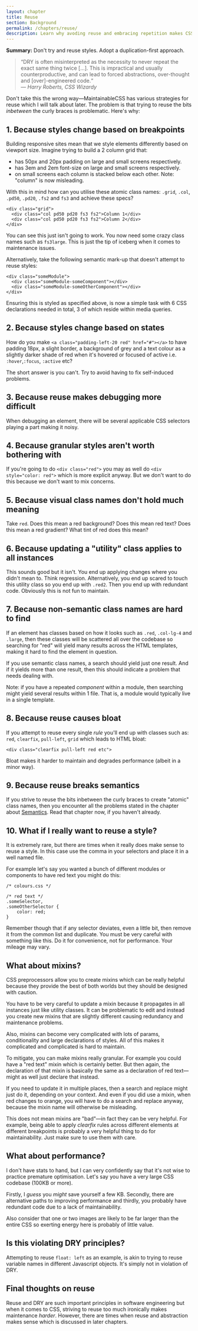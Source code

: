 ```yaml
---
layout: chapter
title: Reuse
section: Background
permalink: /chapters/reuse/
description: Learn why avoding reuse and embracing repetition makes CSS maintenance easier.
---
```


**Summary:** Don't try and reuse styles. Adopt a duplication-first approach.

> &ldquo;DRY is often misinterpreted as the necessity to never repeat the exact same thing twice [...]. This is impractical and usually counterproductive, and can lead to forced abstractions, over-thought and [over]-engineered code.&ldquo;
<br>&mdash; <cite>Harry Roberts, CSS Wizardy</cite>

Don't take this the wrong way&mdash;MaintainableCSS has various strategies for reuse which I will talk about later. The problem is that trying to reuse the bits *inbetween* the curly braces is problematic. Here's why:

## 1. Because styles change based on breakpoints

Building responsive sites mean that we style elements differently based on viewport size. Imagine trying to build a 2 column grid that:

- has 50px and 20px padding on large and small screens respectively.
- has 3em and 2em font-size on large and small screens respectively.
- on small screens each column is stacked below each other. Note: "column" is now misleading.

With this in mind how can you utilise these atomic class names: `.grid`, `.col`, `.pd50`, `.pd20`, `.fs2` and `fs3` and achieve these specs?

	<div class="grid">
	  <div class="col pd50 pd20 fs3 fs2">Column 1</div>
	  <div class="col pd50 pd20 fs3 fs2">Column 2</div>
	</div>

You can see this just isn't going to work. You now need some crazy class names such as `fs3large`. This is just the tip of iceberg when it comes to maintenance issues.

Alternatively, take the following semantic mark-up that doesn't attempt to reuse styles:

	<div class="someModule">
	  <div class="someModule-someComponent"></div>
	  <div class="someModule-someOtherComponent"></div>
	</div>

Ensuring this is styled as specified above, is now a simple task with 6 CSS declarations needed in total, 3 of which reside within media queries.

## 2. Because styles change based on states

How do you make `<a class="padding-left-20 red" href="#"></a>` to have padding 18px, a slight border, a background of grey and a text colour as a slightly darker shade of red when it's hovered or focused of active i.e. `:hover`,`:focus`, `:active` etc?

The short answer is you can't. Try to avoid having to fix self-induced problems.

## 3. Because reuse makes debugging more difficult

When debugging an element, there will be several applicable CSS selectors playing a part making it noisy.

## 4. Because granular styles aren't worth bothering with

If you're going to do `<div class="red">` you may as well do `<div style="color: red">` which is more explicit anyway. But we don't want to do this because we don't want to mix concerns.

## 5. Because visual class names don't hold much meaning

Take `red`. Does this mean a red background? Does this mean red text? Does this mean a red gradient? What tint of red does this mean?

## 6. Because updating a "utility" class applies to all instances

This sounds good but it isn't. You end up applying changes where you didn't mean to. Think regression. Alternatively, you end up scared to touch this utility class so you end up with `.red2`. Then you end up with redundant code. Obviously this is not fun to maintain.

## 7. Because non-semantic class names are hard to find

If an element has classes based on how it looks such as `.red`, `.col-lg-4` and `.large`, then these classes will be scattered all over the codebase so searching for "red" will yield many results across the HTML templates, making it hard to find the element in question.

If you use semantic class names, a search should yield just one result. And if it yields more than one result, then this should indicate a problem that needs dealing with.

Note: if you have a repeated *component* within a module, then searching might yield several results within 1 file. That is, a module would typically live in a single template.

## 8. Because reuse causes bloat

If you attempt to reuse every single *rule* you'll end up with classes such as: `red`, `clearfix`, `pull-left`, `grid` which leads to HTML bloat:

	<div class="clearfix pull-left red etc">

Bloat makes it harder to maintain and degrades performance (albeit in a minor way).

## 9. Because reuse breaks semantics

If you strive to reuse the bits inbetween the curly braces to create "atomic" class names, then you encounter all the problems stated in the chapter about [Semantics](/chapters/semantics/). Read that chapter now, if you haven't already.

## 10. What if I really want to reuse a style?

It is extremely rare, but there are times when it really does make sense to reuse a style. In this case use the comma in your selectors and place it in a well named file.

For example let's say you wanted a bunch of different modules or components to have red text you might do this:

	/* colours.css */

	/* red text */
	.someSelector,
	.someOtherSelector {
		color: red;
	}

Remember though that if any selector deviates, even a little bit, then remove it from the common list and duplicate. You must be very careful with something like this. Do it for convenience, not for performance. Your mileage may vary.

## What about mixins?

CSS preprocessors allow you to create mixins which can be really helpful because they provide the best of both worlds but they should be designed with caution.

You have to be very careful to update a mixin because it propagates in all instances just like utility classes. It can be problematic to edit and instead you create new mixins that are slightly different causing redundancy and maintenance problems.

Also, mixins can become very complicated with lots of params, conditionality and large declarations of styles. All of this makes it complicated and complicated is hard to maintain.

To mitigate, you can make mixins really granular. For example you could have a "red text" mixin which is certainly better. But then again, the declaration of that mixin is basically the same as a declaration of red text&mdash;might as well just declare that instead.

If you need to update it in multiple places, then a search and replace might just do it, depending on your context. And even if you did use a mixin, when red changes to orange, you will have to do a search and replace anyway, because the mixin name will otherwise be misleading.

This does not mean mixins are "bad"&mdash;in fact they can be very helpful. For example, being able to apply *clearfix* rules across different elements at different breakpoints is probably a very helpful thing to do for maintainability. Just make sure to use them with care.

## What about performance?

I don't have stats to hand, but I can very confidently say that it's not wise to practice premature optimisation. Let's say you have a very large CSS codebase (100KB or more).

Firstly, I *guess* you *might* save yourself a few KB. Secondly, there are alternative paths to improving performance and thirdly, you probably have redundant code due to a lack of maintainability.

Also consider that one or two images are likely to be far larger than the entire CSS so exerting energy here is probably of little value.

## Is this violating DRY principles?

Attempting to reuse `float: left` as an example, is akin to trying to reuse variable names in different Javascript objects. It's simply not in violation of DRY.

## Final thoughts on reuse

Reuse and DRY are such important principles in software engineering but when it comes to CSS, striving to reuse too much ironically makes maintenance *harder*. However, there are times when reuse and abstraction makes sense which is discussed in later chapters.
